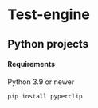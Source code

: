 ﻿# Test-engine
## Python projects
#### Requirements
Python 3.9 or newer

```
pip install pyperclip
```